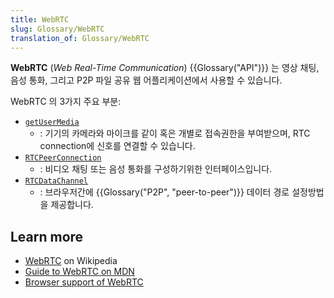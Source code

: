 ```yaml
---
title: WebRTC
slug: Glossary/WebRTC
translation_of: Glossary/WebRTC
---
```

**WebRTC** (_Web Real-Time Communication_) {{Glossary("API")}} 는 영상 채팅, 음성 통화, 그리고 P2P 파일 공유 웹 어플리케이션에서 사용할 수 있습니다.

WebRTC 의 3가지 주요 부분:

- [`getUserMedia`](/ko/docs/Web/API/MediaDevices/getUserMedia)
  - : 기기의 카메라와 마이크를 같이 혹은 개별로 접속권한을 부여받으며, RTC connection에 신호를 연결할 수 있습니다.
- [`RTCPeerConnection`](/ko/docs/Web/API/RTCPeerConnection)
  - : 비디오 채팅 또는 음성 통화를 구성하기위한 인터페이스입니다.
- [`RTCDataChannel`](/ko/docs/Web/API/RTCDataChannel)
  - : 브라우저간에 {{Glossary("P2P", "peer-to-peer")}} 데이터 경로 설정방법을 제공합니다.

## Learn more

- [WebRTC](https://ko.wikipedia.org/wiki/WebRTC) on Wikipedia
- [Guide to WebRTC on MDN](/ko/docs/Web/Guide/API/WebRTC)
- [Browser support of WebRTC](http://caniuse.com/rtcpeerconnection)
